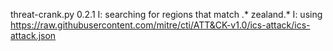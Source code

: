 threat-crank.py 0.2.1
I: searching for regions that match .* zealand.*
I: using https://raw.githubusercontent.com/mitre/cti/ATT&CK-v1.0/ics-attack/ics-attack.json
